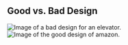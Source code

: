 ## Good vs. Bad Design
![Image of a bad design for an elevator.]()
![Image of the good design of amazon.]()
